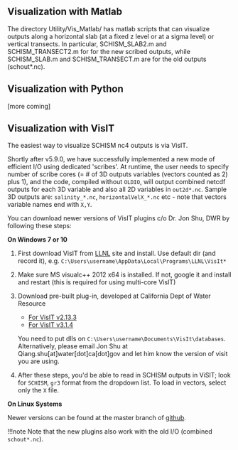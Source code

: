 ## Visualization with Matlab
The directory Utility/Vis_Matlab/ has matlab scripts that can visualize outputs along a horizontal slab (at a fixed
 z level or at a sigma level) or vertical transects. In particular, SCHISM_SLAB2.m  and SCHISM_TRANSECT2.m for for 
 the new scribed outputs, while SCHISM_SLAB.m and SCHISM_TRANSECT.m are for the old outputs (schout*.nc).

## Visualization with Python
[more coming]

## Visualization with VisIT
The easiest way to visualize SCHISM nc4 outputs is via VisIT.

Shortly after v5.9.0, we have successfully implemented a new mode of efficient I/O using dedicated 'scribes'.
 At runtime, the user needs to specify number of scribe cores (= # of 3D outputs variables 
(vectors counted as 2) plus 1), and the code, compiled without `OLDIO`, will output 
 combined netcdf outputs for each 3D variable and also all 2D variables in `out2d*.nc`. 
Sample 3D outputs are: `salinity_*.nc`, `horizontalVelX_*.nc` etc - note that vectors variable names end with `X,Y`.

You can download newer versions of VisIT plugins c/o Dr. Jon Shu, DWR by following these steps:

**On Windows 7 or 10**

1. First download VisIT from [LLNL](https://wci.llnl.gov/simulation/computer-codes/visit/downloads) site and install. Use default dir (and record it), e.g. `C:\Users\username\AppData\Local\Programs\LLNL\VisIt*`
2. Make sure MS visualc++ 2012 x64 is installed. If not, google it and install and restart (this is required for using multi-core VisIT)
3. Download pre-built plug-in, developed at California Dept of Water Resource
    * [For VisIT v2.13.3](https://cadwr.box.com/s/tiuaeb87ka1tb7i185l0cpf7g3da2h63)
    * [For VisIT v3.1.4](https://cadwr.box.com/s/jrj83yycyumhkf9kqod7teb7biqovmta)
    
    You need to put dlls on `C:\Users\username\Documents\VisIt\databases`. Alternatively, please email Jon Shu at Qiang.shu[at]water[dot]ca[dot]gov and let him know the version of visit you are using.

4. After these steps, you'd be able to read in SCHISM outputs in ViSIT; look for `SCHISM`, `gr3` format from the dropdown list. To load in vectors, select only the `X` file.

**On Linux Systems**

Newer versions can be found at the master branch of [github](https://github.com/schism-dev/schism_visit_plugin).

!!!note
    Note that the new plugins also work with the old I/O (combined `schout*.nc`).
